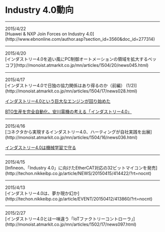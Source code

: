 # Industry 4.0動向

<hr>
2015/4/22<br>
[Huawei & NXP Join Forces on Industry 4.0](http://www.ebnonline.com/author.asp?section_id=3560&doc_id=277314)

<hr>
2015/4/20<br>
 [インダストリー4.0を追い風にPC制御オートメーションの領域を拡大するベッコフ](http://monoist.atmarkit.co.jp/mn/articles/1504/20/news045.html)
 
<hr>
2015/4/17<br>
[インダストリー4.0で日独の協力関係はあり得るのか（前編） (1/2)](http://monoist.atmarkit.co.jp/mn/articles/1504/17/news028.html)

[インダストリー4.0という巨大なエンジンが回り始めた](http://blogos.com/article/110291/)

[BTO生産を完全自動化、安川電機の考える「インダストリー4.0」](http://monoist.atmarkit.co.jp/mn/articles/1504/17/news098.html)

<hr>
2015/4/16<br>
[コネクタから実現するインダストリー4.0、ハーティングが自社実践を出展](http://monoist.atmarkit.co.jp/mn/articles/1504/16/news036.html)

[インダストリー4.0は機械学習で守る](http://techon.nikkeibp.co.jp/article/EVENT/20150416/414646/?rt=nocnt)

<hr>
2015/4/15<br>
[Infineon、「Industry 4.0」に向けたEtherCAT対応の32ビットマイコンを発売](http://techon.nikkeibp.co.jp/article/NEWS/20150415/414422/?rt=nocnt)

<hr>
2015/4/13<br>
[インダストリー4.0は、夢か現か幻か](http://techon.nikkeibp.co.jp/article/EVENT/20150412/413860/?rt=nocnt)

<hr>
2015/2/27<br>
[インダストリー4.0とは一味違う「IoTファクトリーコントローラ」](http://monoist.atmarkit.co.jp/mn/articles/1502/17/news097.html)
